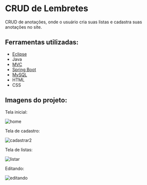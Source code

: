# CRUD de Lembretes

CRUD de anotações, onde o usuário cria suas listas e cadastra suas anotações no site.

## Ferramentas utilizadas:

- [Eclipse](https://www.eclipse.org/downloads/)
- Java
- [MVC](https://www.treinaweb.com.br/blog/o-que-e-mvc)
- [Spring Boot](https://start.spring.io/)
- [MySQL](https://www.mysql.com/)
- HTML
- CSS

## Imagens do projeto:

Tela inicial:

![home](https://user-images.githubusercontent.com/71888055/162577058-372abbd6-4097-42b8-9128-62e69bbae2b3.gif)

Tela de cadastro:

![cadastrar2](https://user-images.githubusercontent.com/71888055/162577125-ddd8063e-0ed8-4bd0-b21f-a3eda01ac18e.gif)

Tela de listas:

![listar](https://user-images.githubusercontent.com/71888055/162577143-30aa43f6-a56b-4b69-9c22-51f653f34156.gif)

Editando:

![editando](https://user-images.githubusercontent.com/71888055/162577482-3d336d3d-871d-4c81-99d7-eafca72a5d1b.gif)
